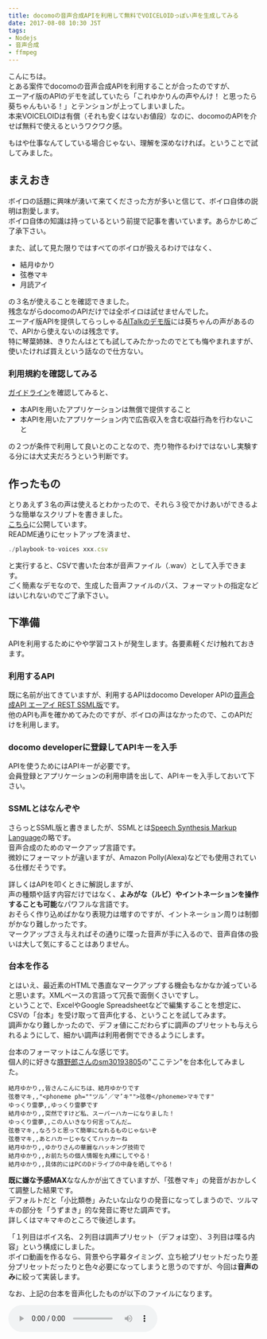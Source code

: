 ```yaml
---
title: docomoの音声合成APIを利用して無料でVOICELOIDっぽい声を生成してみる
date: 2017-08-08 10:30 JST
tags:
- Nodejs
- 音声合成
- ffmpeg
---
```


こんにちは。  
とある案件でdocomoの音声合成APIを利用することが合ったのですが、  
エーアイ版のAPIのデモを試していたら「これゆかりんの声やんけ！ と思ったら葵ちゃんもいる！」とテンションが上ってしまいました。  
本来VOICELOIDは有償（それも安くはないお値段）なのに、docomoのAPIを介せば無料で使えるというワクワク感。  

もはや仕事なんてしている場合じゃない、理解を深めなければ。ということで試してみました。

<!--more-->

まえおき
-----------------------------------------------------------------
ボイロの話題に興味が湧いて来てくださった方が多いと信じて、ボイロ自体の説明は割愛します。  
ボイロ自体の知識は持っているという前提で記事を書いています。あらかじめご了承下さい。

また、試して見た限りではすべてのボイロが扱えるわけではなく、

* 結月ゆかり
* 弦巻マキ
* 月読アイ

の３名が使えることを確認できました。  
残念ながらdocomoのAPIだけでは全ボイロは試せませんでした。  
エーアイ版APIを提供してらっしゃる[AITalkのデモ版](http://www.ai-j.jp/demonstration/)には葵ちゃんの声があるので、APIから使えないのは残念です。  
特に琴葉姉妹、きりたんはとても試してみたかったのでとても悔やまれますが、使いたければ買えという話なので仕方ない。

### 利用規約を確認してみる

[ガイドライン](https://dev.smt.docomo.ne.jp/?p=docs.api.page&api_name=text_to_speech&p_name=guideline#tag01)を確認してみると、  

* 本APIを用いたアプリケーションは無償で提供すること
* 本APIを用いたアプリケーション内で広告収入を含む収益行為を行わないこと

の２つが条件で利用して良いとのことなので、売り物作るわけではないし実験する分には大丈夫だろうという判断です。

作ったもの
-----------------------------------------------------------------
とりあえず３名の声は使えるとわかったので、それら３役でかけあいができるような簡単なスクリプトを書きました。  
[こちら](https://gist.github.com/Leko/937b97724def8de90b8fe97a3bfb639c)に公開しています。  
README通りにセットアップを済ませ、

```js
./playbook-to-voices xxx.csv
```

と実行すると、CSVで書いた台本が音声ファイル（.wav）として入手できます。  
ごく簡素なデモなので、生成した音声ファイルのパス、フォーマットの指定などはいじれないのでご了承下さい。

下準備
-----------------------------------------------------------------
APIを利用するためにやや学習コストが発生します。各要素軽くだけ触れておきます。

### 利用するAPI
既に名前が出てきていますが、利用するAPIはdocomo Developer APIの[音声合成API エーアイ REST SSML版](https://dev.smt.docomo.ne.jp/?p=docs.api.page&api_name=text_to_speech&p_name=api_1#tag01)です。  
他のAPIも声を確かめてみたのですが、ボイロの声はなかったので、このAPIだけを利用します。

### docomo developerに登録してAPIキーを入手
APIを使うためにはAPIキーが必要です。  
会員登録とアプリケーションの利用申請を出して、APIキーを入手しておいて下さい。

### SSMLとはなんぞや
さらっとSSML版と書きましたが、SSMLとは[Speech Synthesis Markup Language](https://www.w3.org/TR/speech-synthesis11/)の略です。  
音声合成のためのマークアップ言語です。  
微妙にフォーマットが違いますが、Amazon Polly(Alexa)などでも使用されている仕様だそうです。

詳しくはAPIを叩くときに解説しますが、  
声の種類や話す内容だけではなく、**よみがな（ルビ）やイントネーションを操作することも可能**なパワフルな言語です。  
おそらく作り込めばかなり表現力は増すのですが、イントネーション周りは制御がかなり難しかったです。  
マークアップさえ与えればその通りに喋った音声が手に入るので、音声自体の扱いは大して気にすることはありません。

### 台本を作る
とはいえ、最近素のHTMLで愚直なマークアップする機会もなかなか減っていると思います。XMLベースの言語って冗長で面倒くさいですし。  
ということで、ExcelやGoogle Spreadsheetなどで編集することを想定に、CSVの「台本」を受け取って音声化する、ということを試してみます。  
調声かなり難しかったので、デフォ値にこだわらずに調声のプリセットも与えられるようにして、細かい調声は利用者側でできるようにします。

台本のフォーマットはこんな感じです。  
個人的に好きな[豚野郎さんのsm30193805](http://www.nicovideo.jp/watch/sm30193805)の"ここテン"を台本化してみました。

```csv
結月ゆかり,,皆さんこんにちは、結月ゆかりです
弦巻マキ,,"<phoneme ph=""ツル’／マ’キ"">弦巻</phoneme>マキです"
ゆっくり霊夢,,ゆっくり霊夢です
結月ゆかり,,突然ですけど私、スーパーハカーになりました！
ゆっくり霊夢,,この人いきなり何言ってんだ…
弦巻マキ,,なろうと思って簡単になれるものじゃないぞ
弦巻マキ,,あとハカーじゃなくてハッカーね
結月ゆかり,,ゆかりさんの華麗なハッキング技術で
結月ゆかり,,お前たちの個人情報を丸裸にしてやる！
結月ゆかり,,具体的にはPCのDドライブの中身を晒してやる！
```

**既に嫌な予感MAX**ななんかが出てきていますが、「弦巻マキ」の発音がおかしくて調整した結果です。  
デフォルトだと「小比類巻」みたいな山なりの発音になってしまうので、ツルマキの部分を「うずまき」的な発音に寄せた調声です。  
詳しくはマキマキのところで後述します。

「１列目はボイス名、２列目は調声プリセット（デフォは空）、３列目は喋る内容」という構成にしました。  
ボイロ動画を作るなら、背景やら字幕タイミング、立ち絵プリセットだったり差分プリセットだったりと色々必要になってしまうと思うのですが、今回は**音声のみ**に絞って実装します。

なお、上記の台本を音声化したものが以下のファイルになります。

<audio src="/sounds/voiceloid-like-text2speech.wav" preload="auto" controls>

VOICELOIDっぽい声を生成する
-----------------------------------------------------------------
では早速APIを利用したいと思います。

### 台本をSSMLに変換
先程の台本を今回利用するAPIに合わせたSSMLに変換すると、このようになります。  
実際には改行されてませんが、見にくいのでインデントを整えたのが以下のSSMLです。

```xml
<?xml version="1.0" encoding="utf-8" ?>
<speak version="1.1">
    <voice name="sumire">
        <prosody rate="1.4" pitch="1.2">皆さんこんにちは、結月ゆかりです</prosody>
    </voice>
    <voice name="maki">
        <prosody rate="1.2">
            <phoneme ph="ツル’／マ’キ">弦巻</phoneme>マキです
        </prosody>
    </voice>
    <voice name="reina">
        <prosody rate="1">ゆっくり霊夢です</prosody>
    </voice>

    ...略...

</speak>
```

長いので省略しました。最低限必要なのはこれらのタグだと思います。

|タグ名|説明|
|---|---|
|speak|ルート要素。`version="1.1"`が必要|
|voice|声の種類を指定する。指定可能な値は後述|
|prosody|日本語だと[韻律](https://ja.wikipedia.org/wiki/%E9%9F%BB%E5%BE%8B_(%E8%A8%80%E8%AA%9E%E5%AD%A6))というそう。ピッチや抑揚、スピードを制御できるので調声するために必須|
|phoneme|日本語だと[音素](https://ja.wikipedia.org/wiki/%E9%9F%B3%E7%B4%A0)というそう。その言葉に対する発音の仕方を定義できます。イントネーションを変えたい場合に使用可能|

お察しの通り複雑ではないので、SSMLを生成するロジック自体は[gist](https://gist.github.com/Leko/937b97724def8de90b8fe97a3bfb639c#file-playbook-to-voices-L48)の方を見ていただければと思います。  
記事ではSSMLで使うタグの説明にとどめます。

`voice`のname属性に与えられる値のうち、ボイロ製品に該当するのは

|属性名|ボイロ名|
|---|---|
|sumire|結月ゆかり|
|maki|弦巻マキ|
|anzu|月詠アイ|

です。  
デフォルトだと速度やピッチにやや違和感があるので、調声が必要です。

大まかな調声に使う`prosody`に指定できる属性は、

* `pitch`（ピッチ）
* `rate`（喋る速度）
* `range`（抑揚）
* `volume`（音量）

です。  
これらを調整するだけでかなりそれっぽくなります。詳しくは公式のドキュメントを読んで下さい。

`phoneme`のph属性には[JEITAカナ](http://www.jeita.or.jp/cgi-bin/standard/pdf.cgi?jk_n=1408&amp;jk_pdf_file=20110307080703_8FnXHkG4Y0.pdf')という仕様にもとづいた値が指定可能です。  
これがまーぁ難しい。ドキュメントが読みづらく、pdfに書かれている仕様が100％はカバーされていないようで、何が使えて何が使えないのかわからない。  
完全に手探りでほしいイントネーションを探り当てる必要があるので、よほど気になる発音でない限りは触れないほうが無難だと思います。

### 音声合成APIを叩く
SSMLが作れたら、APIを叩きます。
APIを叩くのは、よくあるPOSTリクエストです。リクエストボディには先程生成したSSMLを与えます。

```js
const querystring = require('querystring')
const fetch = require('isomorphic-fetch')

const textToSpeech = async (ssml) => {
  const ENDPOINT = 'https://api.apigw.smt.docomo.ne.jp/aiTalk/v1/textToSpeech'
  const query = querystring.stringify({
    APIKEY: process.env.DOCOMO_API_KEY,
  })

  return fetch(`${ENDPOINT}?${query}`, {
    method: 'POST',
    body: ssml,
    headers: {
      'Content-Type': 'application/ssml+xml',
      'Accept': 'audio/L16',
    }
  })
}
```

Content-TypeはSSMLなので良いとして、Acceptの`audio/L16`ってなんでしょう。  
音声フォーマットなのですが、これが音声に詳しくない人（私）にとっては曲者だったので説明します

### audio/l16(PCM音源)をwav形式に変換する
audio/l16（以降PCM）というのは、16bitのリニアPCMと呼ばれるオーディオコーデックの形式です。  

> &mdash; [PCM(ぴーしーえむ)とは - コトバンク](https://kotobank.jp/word/PCM-7659)

> &mdash; [ＰＣＭの基礎知識](http://www.hikari-ongaku.com/study/pcm.html)

.wavとPCMの大きな違いは、メタデータの有無です。  

PCMはただの音声波形にすぎず、「サンプリングレート」や「ビットレート」などの情報がファイル自体に含まれていません。  
そうすると、音声プレイヤーなどは与えられた音声波形をどう再生したら良いかが分からないので、意図したとおり再生されないなどの現象が起こります。  
一方WAVEファイルの中にはそれらのメタデータ＋PCMが含まれているので、音声として正しく再生可能になります。

pcm単体では扱いにくいデータなので、ffmpegで.wavに変換してしまいましょう。  
幸いpcmの詳細はドキュメントに記載されているので、ちゃちゃっと変換してしまいます。

```js
const fs = require('fs')
const Promise = require('bluebird')
const ffmpeg = require('fluent-ffmpeg')

const unlink = Promise.promisify(fs.unlink)
const readFile = Promise.promisify(fs.readFile)
const writeFile = Promise.promisify(fs.writeFile)

const toWav = async (pcmPath) => {
  const destPath = pcmPath + '.wav'
  return new Promise((resolve, reject) => {
    ffmpeg()
      .input(pcmPath)
      .inputOptions(['-ac 1', '-ar 16000'])
      .inputFormat('s16be')
      .output(destPath)
      .on('end', () => {
        console.log(destPath)
        unlink(pcmPath).then(resolve)
      })
      .on('error', reject)
      .run()
  })
}
```

`inputOptions`と`inputFormat`が無いとまさしく変換されません。  
なぜなら、先程説明したとおりpcmにはメタデータが含まれていないからです。  
なのでそれらの値を外部から明示的に指定する必要があります。

吐き出されたwavは汎用的なフォーマットなので、だいたいのPCで再生可能だと思います。  

まとめ
------------------------------------------

以上が主要な処理の内容になります。各処理の詳細は[gist](https://gist.github.com/Leko/937b97724def8de90b8fe97a3bfb639c)をご確認下さい。  
機能の制限が厳しく、製品版のボイロには遠く及びませんでしたが、"それっぽい音声"までは迫れたかなと思います。  
色々試しがいがありそうなので、今後もちょこちょこ触ってみようと思います。

以降の内容は、各ボイロごとのSSMLのおさらいとハマリポイントを記載します。

### 結月ゆかりボイスを試してみる
再掲ですが、ゆかりんのボイスをSSMLに起こすとこのような感じになります。  
豚野郎さんの調整に合わせるには、ピッチ（`pitch`）と喋る速度（`rate`）を少し上げるとちょうどよい感じになりました。

```xml
    <voice name="sumire">
        <prosody rate="1.4" pitch="1.2">皆さんこんにちは、結月ゆかりです</prosody>
    </voice>
```

### 弦巻マキボイスを試してみる
自分の名前の発音だけ曲者でしたが、それ以外は結構いい感じでした。  
マキマキも豚野郎さんの調整に合わせるなら速度を少し上げるといい感じでした。

```xml
    <voice name="maki">
        <prosody rate="1.2">
            <phoneme ph="ツル’／マ’キ">弦巻</phoneme>マキです
        </prosody>
    </voice>
```

### 月読アイボイスを試してみる
ゆっくり霊夢（Softalk）はWeb APIがなかったので、代わりにアイちゃんに喋ってもらいました。  
これは似せるもなにもないので、デフォルトでいってます。  
アイちゃんは声自体の癖が強めなので、どう調声してもだいたいアイちゃんに聞こえると思います。

```xml
    <voice name="reina">
        <prosody rate="1">ゆっくり霊夢です</prosody>
    </voice>
```


さいごに
-----------------------------------------------------------------

```xml
    <voice name="maki">
        <prosody range="2.0" pitch="2.0" rate="0.5">
            グレートエレキファイアー
        </prosody>
    </voice>
```

<audio src="/sounds/voiceloid-like-text2speech-great-elechi-fire.wav" preload="auto" controls>

ｾﾔﾅｰしたかった
